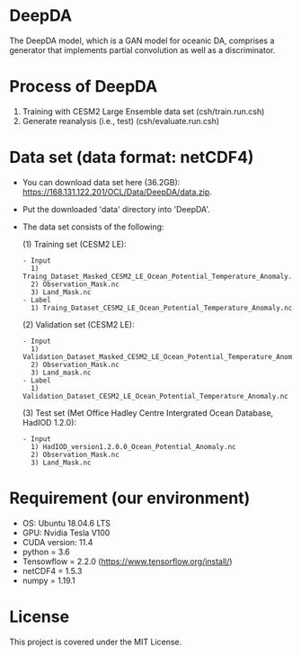 # DeepDA

The DeepDA model, which is a GAN model for oceanic DA, comprises a generator that implements partial convolution as well as a discriminator.

# Process of DeepDA

  1. Training with CESM2 Large Ensemble data set (csh/train.run.csh)
  2. Generate reanalysis (i.e., test) (csh/evaluate.run.csh)

# Data set (data format: netCDF4)

  - You can download data set here (36.2GB): https://168.131.122.201/OCL/Data/DeepDA/data.zip.

  - Put the downloaded 'data' directory into 'DeepDA'.
  
  - The data set consists of the following:
  
    (1) Training set (CESM2 LE):
    
        - Input
          1) Traing_Dataset_Masked_CESM2_LE_Ocean_Potential_Temperature_Anomaly.nc
          2) Observation_Mask.nc
          3) Land_Mask.nc        
        - Label
          1) Traing_Dataset_CESM2_LE_Ocean_Potential_Temperature_Anomaly.nc
       
    (2) Validation set (CESM2 LE):
    
        - Input
          1) Validation_Dataset_Masked_CESM2_LE_Ocean_Potential_Temperature_Anomaly.nc
          2) Observation_Mask.nc
          3) Land_mask.nc
        - Label
          1) Validation_Dataset_CESM2_LE_Ocean_Potential_Temperature_Anomaly.nc

    (3) Test set (Met Office Hadley Centre Intergrated Ocean Database, HadIOD 1.2.0):
    
        - Input
          1) HadIOD_version1.2.0.0_Ocean_Potential_Anomaly.nc
          2) Observation_Mask.nc
          3) Land_Mask.nc
        

# Requirement (our environment)
  - OS: Ubuntu 18.04.6 LTS
  - GPU: Nvidia Tesla V100
  - CUDA version: 11.4
  - python = 3.6
  - Tensowflow = 2.2.0 (https://www.tensorflow.org/install/)
  - netCDF4 = 1.5.3
  - numpy = 1.19.1

# License
This project is covered under the MIT License.
